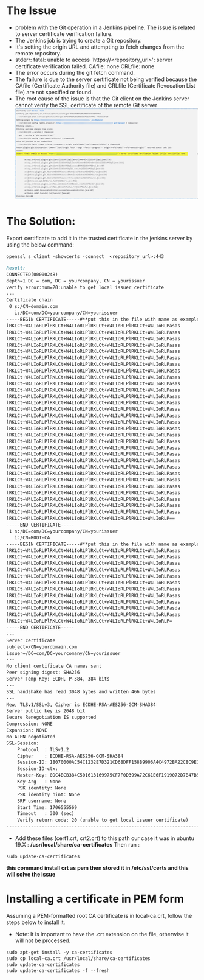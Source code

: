 # The Issue
- problem with the Git operation in a Jenkins pipeline. The issue is related to server certificate verification failure.
- The Jenkins job is trying to create a Git repository.
- It's setting the origin URL and attempting to fetch changes from the remote repository.
- stderr: fatal: unable to access 'https://<repository_url>': server certificate verification failed. CAfile: none CRLfile: none
- The error occurs during the git fetch command.
- The failure is due to the server certificate not being verified because the CAfile (Certificate Authority file) and CRLfile (Certificate Revocation List file) are not specified or found.
- The root cause of the issue is that the Git client on the Jenkins server cannot verify the SSL certificate of the remote Git server
![alt text](image-1.png)

# The Solution:
Export certificate to add it in the trusted certificate in the jenkins server by using the below command:
```console
openssl s_client -showcerts -connect  <repository_url>:443
```

```markdown
Result:
CONNECTED(00000248)
depth=1 DC = com, DC = yourcompany, CN = yourissuer
verify error:num=20:unable to get local issuer certificate
---
Certificate chain
 0 s:/CN=domain.com
   i:/DC=com/DC=yourcompany/CN=yourissuer
-----BEGIN CERTIFICATE-----#**put this in the file with name as example cert1.crt**
lRKLCt+W4LIoRLPlRKLCt+W4LIoRLPlRKLCt+W4LIoRLPlRKLCt+W4LIoRLPasas
lRKLCt+W4LIoRLPlRKLCt+W4LIoRLPlRKLCt+W4LIoRLPlRKLCt+W4LIoRLPasas
lRKLCt+W4LIoRLPlRKLCt+W4LIoRLPlRKLCt+W4LIoRLPlRKLCt+W4LIoRLPasas
lRKLCt+W4LIoRLPlRKLCt+W4LIoRLPlRKLCt+W4LIoRLPlRKLCt+W4LIoRLPasas
lRKLCt+W4LIoRLPlRKLCt+W4LIoRLPlRKLCt+W4LIoRLPlRKLCt+W4LIoRLPasas
lRKLCt+W4LIoRLPlRKLCt+W4LIoRLPlRKLCt+W4LIoRLPlRKLCt+W4LIoRLPasas
lRKLCt+W4LIoRLPlRKLCt+W4LIoRLPlRKLCt+W4LIoRLPlRKLCt+W4LIoRLPasas
lRKLCt+W4LIoRLPlRKLCt+W4LIoRLPlRKLCt+W4LIoRLPlRKLCt+W4LIoRLPasas
lRKLCt+W4LIoRLPlRKLCt+W4LIoRLPlRKLCt+W4LIoRLPlRKLCt+W4LIoRLPasas
lRKLCt+W4LIoRLPlRKLCt+W4LIoRLPlRKLCt+W4LIoRLPlRKLCt+W4LIoRLPasas
lRKLCt+W4LIoRLPlRKLCt+W4LIoRLPlRKLCt+W4LIoRLPlRKLCt+W4LIoRLPasas
lRKLCt+W4LIoRLPlRKLCt+W4LIoRLPlRKLCt+W4LIoRLPlRKLCt+W4LIoRLPasas
lRKLCt+W4LIoRLPlRKLCt+W4LIoRLPlRKLCt+W4LIoRLPlRKLCt+W4LIoRLPasas
lRKLCt+W4LIoRLPlRKLCt+W4LIoRLPlRKLCt+W4LIoRLPlRKLCt+W4LIoRLPasas
lRKLCt+W4LIoRLPlRKLCt+W4LIoRLPlRKLCt+W4LIoRLPlRKLCt+W4LIoRLPasas
lRKLCt+W4LIoRLPlRKLCt+W4LIoRLPlRKLCt+W4LIoRLPlRKLCt+W4LIoRLPasas
lRKLCt+W4LIoRLPlRKLCt+W4LIoRLPlRKLCt+W4LIoRLPlRKLCt+W4LIoRLPasas
lRKLCt+W4LIoRLPlRKLCt+W4LIoRLPlRKLCt+W4LIoRLPlRKLCt+W4LIoRLPasas
lRKLCt+W4LIoRLPlRKLCt+W4LIoRLPlRKLCt+W4LIoRLPlRKLCt+W4LIoRLPasas
lRKLCt+W4LIoRLPlRKLCt+W4LIoRLPlRKLCt+W4LIoRLPlRKLCt+W4LIoRLPasas
lRKLCt+W4LIoRLPlRKLCt+W4LIoRLPlRKLCt+W4LIoRLPlRKLCt+W4LIoRLPasas
lRKLCt+W4LIoRLPlRKLCt+W4LIoRLPlRKLCt+W4LIoRLPlRKLCt+W4LIoRLPasas
lRKLCt+W4LIoRLPlRKLCt+W4LIoRLPlRKLCt+W4LIoRLPlRKLCt+W4LIoRLPasas
lRKLCt+W4LIoRLPlRKLCt+W4LIoRLPlRKLCt+W4LIoRLPlRKLCt+W4LIoRLPasas
lRKLCt+W4LIoRLPlRKLCt+W4LIoRLPlRKLCt+W4LIoRLPlRKLCt+W4LIoRLPasas
lRKLCt+W4LIoRLPlRKLCt+W4LIoRLPlRKLCt+W4LIoRLPlRKLCt+W4LIoRLPasas
lRKLCt+W4LIoRLPlRKLCt+W4LIoRLPlRKLCt+W4LIoRLPlRKLCt+W4LIoRLPasas
lRKLCt+W4LIoRLPlRKLCt+W4LIoRLPlRKLCt+W4LIoRLPlRKLCt+W4LIoRLPasas
lRKLCt+W4LIoRLPlRKLCt+W4LIoRLPlRKLCt+W4LIoRLPlRKLCt+W4LIoRLPasas
lRKLCt+W4LIoRLPlRKLCt+W4LIoRLPlRKLCt+W4LIoRLPlRKLCt+W4LIoRLPasas
lRKLCt+W4LIoRLPlRKLCt+W4LIoRLPlRKLCt+W4LIoRLPlRKLCt+W4LIoRLP==
-----END CERTIFICATE-----
 1 s:/DC=com/DC=yourcompany/CN=yourissuer
   i:/CN=ROOT-CA
-----BEGIN CERTIFICATE-----#**put this in the file with name as example cert2.crt**
lRKLCt+W4LIoRLPlRKLCt+W4LIoRLPlRKLCt+W4LIoRLPlRKLCt+W4LIoRLPasas
lRKLCt+W4LIoRLPlRKLCt+W4LIoRLPlRKLCt+W4LIoRLPlRKLCt+W4LIoRLPasas
lRKLCt+W4LIoRLPlRKLCt+W4LIoRLPlRKLCt+W4LIoRLPlRKLCt+W4LIoRLPasas
lRKLCt+W4LIoRLPlRKLCt+W4LIoRLPlRKLCt+W4LIoRLPlRKLCt+W4LIoRLPasas
lRKLCt+W4LIoRLPlRKLCt+W4LIoRLPlRKLCt+W4LIoRLPlRKLCt+W4LIoRLPasas
lRKLCt+W4LIoRLPlRKLCt+W4LIoRLPlRKLCt+W4LIoRLPlRKLCt+W4LIoRLPasas
lRKLCt+W4LIoRLPlRKLCt+W4LIoRLPlRKLCt+W4LIoRLPlRKLCt+W4LIoRLPasas
lRKLCt+W4LIoRLPlRKLCt+W4LIoRLPlRKLCt+W4LIoRLPlRKLCt+W4LIoRLPasas
lRKLCt+W4LIoRLPlRKLCt+W4LIoRLPlRKLCt+W4LIoRLPlRKLCt+W4LIoRLPasas
lRKLCt+W4LIoRLPlRKLCt+W4LIoRLPlRKLCt+W4LIoRLPlRKLCt+W4LIoRLPasda
lRKLCt+W4LIoRLPlRKLCt+W4LIoRLPlRKLCt+W4LIoRLPlRKLCt+W4LIoRLPasas
lRKLCt+W4LIoRLPlRKLCt+W4LIoRLPlRKLCt+W4LIoRLPlRKLCt+W4LIoRLP=
-----END CERTIFICATE-----
---
Server certificate
subject=/CN=yourdomain.com
issuer=/DC=com/DC=yourcomany/CN=yourissuer
---
No client certificate CA names sent
Peer signing digest: SHA256
Server Temp Key: ECDH, P-384, 384 bits
---
SSL handshake has read 3048 bytes and written 466 bytes
---
New, TLSv1/SSLv3, Cipher is ECDHE-RSA-AES256-GCM-SHA384
Server public key is 2048 bit
Secure Renegotiation IS supported
Compression: NONE
Expansion: NONE
No ALPN negotiated
SSL-Session:
    Protocol  : TLSv1.2
    Cipher    : ECDHE-RSA-AES256-GCM-SHA384
    Session-ID: 18070000AC54C1232E7D321CD68DFF158B9906A4C4972BA22C8C9E76FF9BC9CD
    Session-ID-ctx:
    Master-Key: 0DC4BCB384C501613169975CF7F0D399A72C61E6F1919072D7B47B5E049CDE6C3F3318A52A95A8963D5DBE3F288F5727
    Key-Arg   : None
    PSK identity: None
    PSK identity hint: None
    SRP username: None
    Start Time: 1706555569
    Timeout   : 300 (sec)
    Verify return code: 20 (unable to get local issuer certificate)
------------------------------------------------------------------------------------------------------------------------
```

- Add these files (cert1.crt, crt2.crt) to this path our case it was in ubuntu 19.X : **/usr/local/share/ca-certificates**
Then run : 
```console
sudo update-ca-certificates
```
**this command install crt as pem then stored it in /etc/ssl/certs and this will solve the issue**

# Installing a certificate in PEM form
Assuming a PEM-formatted root CA certificate is in local-ca.crt, follow the steps below to install it.
- Note: It is important to have the .crt extension on the file, otherwise it will not be processed.
```console
sudo apt-get install -y ca-certificates
sudo cp local-ca.crt /usr/local/share/ca-certificates
sudo update-ca-certificates
sudo update-ca-certificates -f --fresh
```

